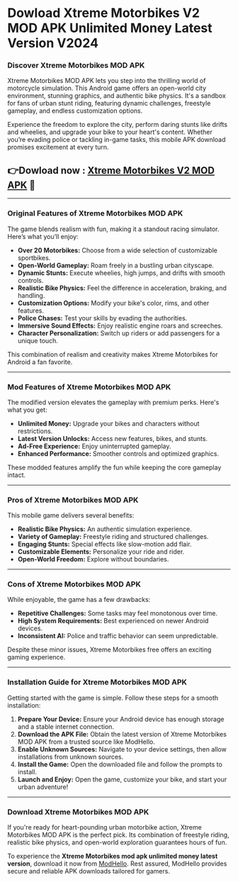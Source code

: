 # Dowload Xtreme Motorbikes V2 MOD APK Unlimited Money Latest Version V2024

### Discover Xtreme Motorbikes MOD APK  
Xtreme Motorbikes MOD APK lets you step into the thrilling world of motorcycle simulation. This Android game offers an open-world city environment, stunning graphics, and authentic bike physics. It's a sandbox for fans of urban stunt riding, featuring dynamic challenges, freestyle gameplay, and endless customization options.

Experience the freedom to explore the city, perform daring stunts like drifts and wheelies, and upgrade your bike to your heart's content. Whether you’re evading police or tackling in-game tasks, this mobile APK download promises excitement at every turn.


## 👉Dowload now : [Xtreme Motorbikes V2 MOD APK](https://modhello.com/xtreme-motorbikes-apk/) 🎉
---

### Original Features of Xtreme Motorbikes MOD APK  
The game blends realism with fun, making it a standout racing simulator. Here’s what you’ll enjoy:  

- **Over 20 Motorbikes:** Choose from a wide selection of customizable sportbikes.  
- **Open-World Gameplay:** Roam freely in a bustling urban cityscape.  
- **Dynamic Stunts:** Execute wheelies, high jumps, and drifts with smooth controls.  
- **Realistic Bike Physics:** Feel the difference in acceleration, braking, and handling.  
- **Customization Options:** Modify your bike's color, rims, and other features.  
- **Police Chases:** Test your skills by evading the authorities.  
- **Immersive Sound Effects:** Enjoy realistic engine roars and screeches.  
- **Character Personalization:** Switch up riders or add passengers for a unique touch.  

This combination of realism and creativity makes Xtreme Motorbikes for Android a fan favorite.  

---

### Mod Features of Xtreme Motorbikes MOD APK  
The modified version elevates the gameplay with premium perks. Here's what you get:  

- **Unlimited Money:** Upgrade your bikes and characters without restrictions.  
- **Latest Version Unlocks:** Access new features, bikes, and stunts.  
- **Ad-Free Experience:** Enjoy uninterrupted gameplay.  
- **Enhanced Performance:** Smoother controls and optimized graphics.  

These modded features amplify the fun while keeping the core gameplay intact.  

---

### Pros of Xtreme Motorbikes MOD APK  
This mobile game delivers several benefits:  

- **Realistic Bike Physics:** An authentic simulation experience.  
- **Variety of Gameplay:** Freestyle riding and structured challenges.  
- **Engaging Stunts:** Special effects like slow-motion add flair.  
- **Customizable Elements:** Personalize your ride and rider.  
- **Open-World Freedom:** Explore without boundaries.  

---

### Cons of Xtreme Motorbikes MOD APK  
While enjoyable, the game has a few drawbacks:  

- **Repetitive Challenges:** Some tasks may feel monotonous over time.  
- **High System Requirements:** Best experienced on newer Android devices.  
- **Inconsistent AI:** Police and traffic behavior can seem unpredictable.  

Despite these minor issues, Xtreme Motorbikes free offers an exciting gaming experience.

---

### Installation Guide for Xtreme Motorbikes MOD APK  
Getting started with the game is simple. Follow these steps for a smooth installation:  

1. **Prepare Your Device:** Ensure your Android device has enough storage and a stable internet connection.  
2. **Download the APK File:** Obtain the latest version of Xtreme Motorbikes MOD APK from a trusted source like ModHello.  
3. **Enable Unknown Sources:** Navigate to your device settings, then allow installations from unknown sources.  
4. **Install the Game:** Open the downloaded file and follow the prompts to install.  
5. **Launch and Enjoy:** Open the game, customize your bike, and start your urban adventure!  

---

### Download Xtreme Motorbikes MOD APK  
If you're ready for heart-pounding urban motorbike action, Xtreme Motorbikes MOD APK is the perfect pick. Its combination of freestyle riding, realistic bike physics, and open-world exploration guarantees hours of fun.  

To experience the **Xtreme Motorbikes mod apk unlimited money latest version**, download it now from [ModHello](https://modhello.com). Rest assured, ModHello provides secure and reliable APK downloads tailored for gamers.  
